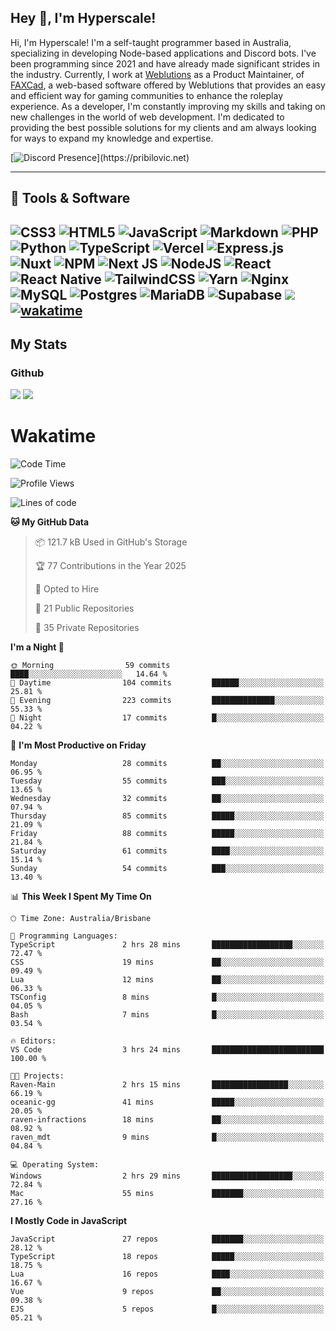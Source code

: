 ## Hey 👋, I'm Hyperscale!

Hi, I'm Hyperscale! I'm a self-taught programmer based in Australia, specializing in developing Node-based applications and Discord bots. I've been programming since 2021 and have already made significant strides in the industry. Currently, I work at [Weblutions](https://weblutions.com) as a Product Maintainer, of [FAXCad](https://weblutions.com/store/faxcad), a web-based software offered by Weblutions that provides an easy and efficient way for gaming communities to enhance the roleplay experience. As a developer, I'm constantly improving my skills and taking on new challenges in the world of web development. I'm dedicated to providing the best possible solutions for my clients and am always looking for ways to expand my knowledge and expertise.

[![Discord Presence](https://lanyard.cnrad.dev/api/906061699562475581?=idleMessage=:Just%Chillin%With%My%Kangaroo!)](https://pribilovic.net)

<p align="center">
<a href="https://github.com/Hyperscale1">
</a>
</p>

---
## 🔧 Tools & Software

![CSS3](https://img.shields.io/badge/css3-%231572B6.svg?style=for-the-badge&logo=css3&logoColor=white) ![HTML5](https://img.shields.io/badge/html5-%23E34F26.svg?style=for-the-badge&logo=html5&logoColor=white) ![JavaScript](https://img.shields.io/badge/javascript-%23323330.svg?style=for-the-badge&logo=javascript&logoColor=%23F7DF1E)  ![Markdown](https://img.shields.io/badge/markdown-%23000000.svg?style=for-the-badge&logo=markdown&logoColor=white) ![PHP](https://img.shields.io/badge/php-%23777BB4.svg?style=for-the-badge&logo=php&logoColor=white) ![Python](https://img.shields.io/badge/python-3670A0?style=for-the-badge&logo=python&logoColor=ffdd54) ![TypeScript](https://img.shields.io/badge/typescript-%23007ACC.svg?style=for-the-badge&logo=typescript&logoColor=white) ![Vercel](https://img.shields.io/badge/vercel-%23000000.svg?style=for-the-badge&logo=vercel&logoColor=white) ![Express.js](https://img.shields.io/badge/express.js-%23404d59.svg?style=for-the-badge&logo=express&logoColor=%2361DAFB) ![Nuxt](https://img.shields.io/badge/Nuxt-%23404d59.svg?style=for-the-badge&logo=nuxtdotjs&logoColor=%02dc82)  ![NPM](https://img.shields.io/badge/NPM-%23000000.svg?style=for-the-badge&logo=npm&logoColor=white) ![Next JS](https://img.shields.io/badge/Next-black?style=for-the-badge&logo=next.js&logoColor=white) ![NodeJS](https://img.shields.io/badge/node.js-6DA55F?style=for-the-badge&logo=node.js&logoColor=white) ![React](https://img.shields.io/badge/react-%2320232a.svg?style=for-the-badge&logo=react&logoColor=%2361DAFB) ![React Native](https://img.shields.io/badge/react_native-%2320232a.svg?style=for-the-badge&logo=react&logoColor=%2361DAFB) ![TailwindCSS](https://img.shields.io/badge/tailwindcss-%2338B2AC.svg?style=for-the-badge&logo=tailwind-css&logoColor=white) ![Yarn](https://img.shields.io/badge/yarn-%232C8EBB.svg?style=for-the-badge&logo=yarn&logoColor=white) ![Nginx](https://img.shields.io/badge/nginx-%23009639.svg?style=for-the-badge&logo=nginx&logoColor=white) ![MySQL](https://img.shields.io/badge/mysql-%2300f.svg?style=for-the-badge&logo=mysql&logoColor=white) ![Postgres](https://img.shields.io/badge/postgres-%23316192.svg?style=for-the-badge&logo=postgresql&logoColor=white) ![MariaDB](https://img.shields.io/badge/mariadb-%23316192.svg?style=for-the-badge&logo=mariadb&logoColor=white) ![Supabase](https://img.shields.io/badge/Supabase-3ECF8E?style=for-the-badge&logo=supabase&logoColor=white) ![](https://img.shields.io/badge/Ubuntu-E95420?style=for-the-badge&logo=ubuntu&logoColor=white) [![wakatime](https://wakatime.com/badge/user/6e098b16-30e8-493e-bf77-598fafbb912d.svg?style=for-the-badge)](https://wakatime.com/@6e098b16-30e8-493e-bf77-598fafbb912d) 
---
## My Stats

### Github
![](https://github-readme-stats.vercel.app/api?username=Hyperscale1&theme=blue-green)
![](https://github-readme-stats.vercel.app/api/top-langs/?username=Hyperscale1&theme=blue-green)

# Wakatime
<!--START_SECTION:waka-->
![Code Time](http://img.shields.io/badge/Code%20Time-923%20hrs%2048%20mins-blue)

![Profile Views](http://img.shields.io/badge/Profile%20Views-10-blue)

![Lines of code](https://img.shields.io/badge/From%20Hello%20World%20I%27ve%20Written-2.3%20million%20lines%20of%20code-blue)

**🐱 My GitHub Data** 

> 📦 121.7 kB Used in GitHub's Storage 
 > 
> 🏆 77 Contributions in the Year 2025
 > 
> 💼 Opted to Hire
 > 
> 📜 21 Public Repositories 
 > 
> 🔑 35 Private Repositories 
 > 
**I'm a Night 🦉** 

```text
🌞 Morning                59 commits          ████░░░░░░░░░░░░░░░░░░░░░   14.64 % 
🌆 Daytime                104 commits         ██████░░░░░░░░░░░░░░░░░░░   25.81 % 
🌃 Evening                223 commits         ██████████████░░░░░░░░░░░   55.33 % 
🌙 Night                  17 commits          █░░░░░░░░░░░░░░░░░░░░░░░░   04.22 % 
```
📅 **I'm Most Productive on Friday** 

```text
Monday                   28 commits          ██░░░░░░░░░░░░░░░░░░░░░░░   06.95 % 
Tuesday                  55 commits          ███░░░░░░░░░░░░░░░░░░░░░░   13.65 % 
Wednesday                32 commits          ██░░░░░░░░░░░░░░░░░░░░░░░   07.94 % 
Thursday                 85 commits          █████░░░░░░░░░░░░░░░░░░░░   21.09 % 
Friday                   88 commits          █████░░░░░░░░░░░░░░░░░░░░   21.84 % 
Saturday                 61 commits          ████░░░░░░░░░░░░░░░░░░░░░   15.14 % 
Sunday                   54 commits          ███░░░░░░░░░░░░░░░░░░░░░░   13.40 % 
```


📊 **This Week I Spent My Time On** 

```text
🕑︎ Time Zone: Australia/Brisbane

💬 Programming Languages: 
TypeScript               2 hrs 28 mins       ██████████████████░░░░░░░   72.47 % 
CSS                      19 mins             ██░░░░░░░░░░░░░░░░░░░░░░░   09.49 % 
Lua                      12 mins             ██░░░░░░░░░░░░░░░░░░░░░░░   06.33 % 
TSConfig                 8 mins              █░░░░░░░░░░░░░░░░░░░░░░░░   04.05 % 
Bash                     7 mins              █░░░░░░░░░░░░░░░░░░░░░░░░   03.54 % 

🔥 Editors: 
VS Code                  3 hrs 24 mins       █████████████████████████   100.00 % 

🐱‍💻 Projects: 
Raven-Main               2 hrs 15 mins       █████████████████░░░░░░░░   66.19 % 
oceanic-gg               41 mins             █████░░░░░░░░░░░░░░░░░░░░   20.05 % 
raven-infractions        18 mins             ██░░░░░░░░░░░░░░░░░░░░░░░   08.92 % 
raven_mdt                9 mins              █░░░░░░░░░░░░░░░░░░░░░░░░   04.84 % 

💻 Operating System: 
Windows                  2 hrs 29 mins       ██████████████████░░░░░░░   72.84 % 
Mac                      55 mins             ███████░░░░░░░░░░░░░░░░░░   27.16 % 
```

**I Mostly Code in JavaScript** 

```text
JavaScript               27 repos            ███████░░░░░░░░░░░░░░░░░░   28.12 % 
TypeScript               18 repos            █████░░░░░░░░░░░░░░░░░░░░   18.75 % 
Lua                      16 repos            ████░░░░░░░░░░░░░░░░░░░░░   16.67 % 
Vue                      9 repos             ██░░░░░░░░░░░░░░░░░░░░░░░   09.38 % 
EJS                      5 repos             █░░░░░░░░░░░░░░░░░░░░░░░░   05.21 % 
```




<!--END_SECTION:waka-->
